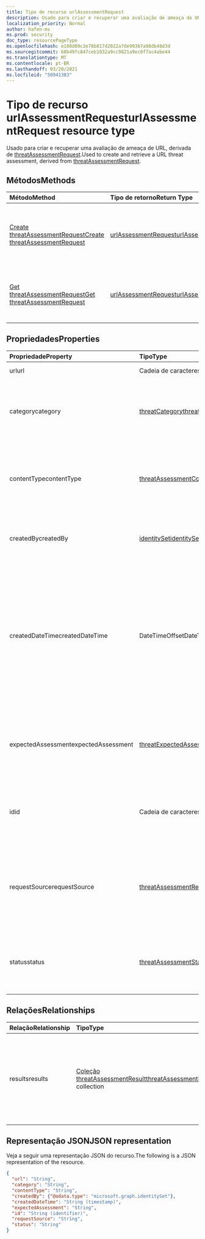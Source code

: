 ```yaml
---
title: Tipo de recurso urlAssessmentRequest
description: Usado para criar e recuperar uma avaliação de ameaça de URL.
localization_priority: Normal
author: hafen-ms
ms.prod: security
doc_type: resourcePageType
ms.openlocfilehash: e180d09c2e76b817d2022a7de993b7a98db48d3d
ms.sourcegitcommit: 68b49fc847ceb1032a9cc9821a9ec0f7ac4abe44
ms.translationtype: MT
ms.contentlocale: pt-BR
ms.lasthandoff: 03/20/2021
ms.locfileid: "50941383"
---
```

# <a name="urlassessmentrequest-resource-type"></a><span data-ttu-id="f454e-103">Tipo de recurso urlAssessmentRequest</span><span class="sxs-lookup"><span data-stu-id="f454e-103">urlAssessmentRequest resource type</span></span>

<span data-ttu-id="f454e-104">Usado para criar e recuperar uma avaliação de ameaça de URL, derivada de [threatAssessmentRequest](threatAssessmentRequest.md).</span><span class="sxs-lookup"><span data-stu-id="f454e-104">Used to create and retrieve a URL threat assessment, derived from [threatAssessmentRequest](threatAssessmentRequest.md).</span></span>

## <a name="methods"></a><span data-ttu-id="f454e-105">Métodos</span><span class="sxs-lookup"><span data-stu-id="f454e-105">Methods</span></span>

| <span data-ttu-id="f454e-106">Método</span><span class="sxs-lookup"><span data-stu-id="f454e-106">Method</span></span>       | <span data-ttu-id="f454e-107">Tipo de retorno</span><span class="sxs-lookup"><span data-stu-id="f454e-107">Return Type</span></span> | <span data-ttu-id="f454e-108">Descrição</span><span class="sxs-lookup"><span data-stu-id="f454e-108">Description</span></span> |
|:-------------|:------------|:------------|
| [<span data-ttu-id="f454e-109">Create threatAssessmentRequest</span><span class="sxs-lookup"><span data-stu-id="f454e-109">Create threatAssessmentRequest</span></span>](../api/informationprotection-post-threatassessmentrequests.md) | [<span data-ttu-id="f454e-110">urlAssessmentRequest</span><span class="sxs-lookup"><span data-stu-id="f454e-110">urlAssessmentRequest</span></span>](urlAssessmentRequest.md) | <span data-ttu-id="f454e-111">Crie uma nova solicitação de avaliação de URL postando um **objeto urlAssessmentRequest.**</span><span class="sxs-lookup"><span data-stu-id="f454e-111">Create a new URL assessment request by posting an **urlAssessmentRequest** object.</span></span> |
| [<span data-ttu-id="f454e-112">Get threatAssessmentRequest</span><span class="sxs-lookup"><span data-stu-id="f454e-112">Get threatAssessmentRequest</span></span>](../api/threatassessmentrequest-get.md) | [<span data-ttu-id="f454e-113">urlAssessmentRequest</span><span class="sxs-lookup"><span data-stu-id="f454e-113">urlAssessmentRequest</span></span>](urlassessmentrequest.md) | <span data-ttu-id="f454e-114">Leia as propriedades e as relações de um **objeto urlAssessmentRequest.**</span><span class="sxs-lookup"><span data-stu-id="f454e-114">Read the properties and relationships of a **urlAssessmentRequest** object.</span></span> |

## <a name="properties"></a><span data-ttu-id="f454e-115">Propriedades</span><span class="sxs-lookup"><span data-stu-id="f454e-115">Properties</span></span>

| <span data-ttu-id="f454e-116">Propriedade</span><span class="sxs-lookup"><span data-stu-id="f454e-116">Property</span></span>     | <span data-ttu-id="f454e-117">Tipo</span><span class="sxs-lookup"><span data-stu-id="f454e-117">Type</span></span>        | <span data-ttu-id="f454e-118">Descrição</span><span class="sxs-lookup"><span data-stu-id="f454e-118">Description</span></span> |
|:-------------|:------------|:------------|
|<span data-ttu-id="f454e-119">url</span><span class="sxs-lookup"><span data-stu-id="f454e-119">url</span></span>|<span data-ttu-id="f454e-120">Cadeia de caracteres</span><span class="sxs-lookup"><span data-stu-id="f454e-120">String</span></span>|<span data-ttu-id="f454e-121">A cadeia de caracteres url.</span><span class="sxs-lookup"><span data-stu-id="f454e-121">The URL string.</span></span>|
|<span data-ttu-id="f454e-122">category</span><span class="sxs-lookup"><span data-stu-id="f454e-122">category</span></span>|[<span data-ttu-id="f454e-123">threatCategory</span><span class="sxs-lookup"><span data-stu-id="f454e-123">threatCategory</span></span>](enums.md#threatcategory-values)|<span data-ttu-id="f454e-124">A categoria de ameaça.</span><span class="sxs-lookup"><span data-stu-id="f454e-124">The threat category.</span></span> <span data-ttu-id="f454e-125">Os valores possíveis são: `spam`, `phishing`, `malware`.</span><span class="sxs-lookup"><span data-stu-id="f454e-125">Possible values are: `spam`, `phishing`, `malware`.</span></span>|
|<span data-ttu-id="f454e-126">contentType</span><span class="sxs-lookup"><span data-stu-id="f454e-126">contentType</span></span>|[<span data-ttu-id="f454e-127">threatAssessmentContentType</span><span class="sxs-lookup"><span data-stu-id="f454e-127">threatAssessmentContentType</span></span>](enums.md#threatassessmentcontenttype-values)|<span data-ttu-id="f454e-128">O tipo de conteúdo da avaliação de ameaças.</span><span class="sxs-lookup"><span data-stu-id="f454e-128">The content type of the threat assessment.</span></span> <span data-ttu-id="f454e-129">Os valores possíveis são: `mail`, `url`, `file`.</span><span class="sxs-lookup"><span data-stu-id="f454e-129">Possible values are: `mail`, `url`, `file`.</span></span>|
|<span data-ttu-id="f454e-130">createdBy</span><span class="sxs-lookup"><span data-stu-id="f454e-130">createdBy</span></span>|[<span data-ttu-id="f454e-131">identitySet</span><span class="sxs-lookup"><span data-stu-id="f454e-131">identitySet</span></span>](identityset.md)|<span data-ttu-id="f454e-132">O criador da solicitação de avaliação de ameaças.</span><span class="sxs-lookup"><span data-stu-id="f454e-132">The threat assessment request creator.</span></span>|
|<span data-ttu-id="f454e-133">createdDateTime</span><span class="sxs-lookup"><span data-stu-id="f454e-133">createdDateTime</span></span>|<span data-ttu-id="f454e-134">DateTimeOffset</span><span class="sxs-lookup"><span data-stu-id="f454e-134">DateTimeOffset</span></span>|<span data-ttu-id="f454e-135">O tipo Timestamp representa informações de data e hora usando o formato ISO 8601 e está sempre no horário UTC.</span><span class="sxs-lookup"><span data-stu-id="f454e-135">The Timestamp type represents date and time information using ISO 8601 format and is always in UTC time.</span></span> <span data-ttu-id="f454e-136">Por exemplo, meia-noite UTC em 1 de janeiro de 2014 é `2014-01-01T00:00:00Z`.</span><span class="sxs-lookup"><span data-stu-id="f454e-136">For example, midnight UTC on Jan 1, 2014 is `2014-01-01T00:00:00Z`.</span></span>|
|<span data-ttu-id="f454e-137">expectedAssessment</span><span class="sxs-lookup"><span data-stu-id="f454e-137">expectedAssessment</span></span>|[<span data-ttu-id="f454e-138">threatExpectedAssessment</span><span class="sxs-lookup"><span data-stu-id="f454e-138">threatExpectedAssessment</span></span>](enums.md#threatexpectedassessment-values)|<span data-ttu-id="f454e-139">A avaliação esperada do ubmitter.</span><span class="sxs-lookup"><span data-stu-id="f454e-139">The expected assessment from the ubmitter.</span></span> <span data-ttu-id="f454e-140">Os valores possíveis são: `block` e `unblock`.</span><span class="sxs-lookup"><span data-stu-id="f454e-140">Possible values are: `block`, `unblock`.</span></span>|
|<span data-ttu-id="f454e-141">id</span><span class="sxs-lookup"><span data-stu-id="f454e-141">id</span></span>|<span data-ttu-id="f454e-142">Cadeia de caracteres</span><span class="sxs-lookup"><span data-stu-id="f454e-142">String</span></span>|<span data-ttu-id="f454e-143">A ID da solicitação de avaliação de ameaça é um GUID (identificador global exclusivo).</span><span class="sxs-lookup"><span data-stu-id="f454e-143">The threat assessment request ID is a globally unique identifier (GUID).</span></span>|
|<span data-ttu-id="f454e-144">requestSource</span><span class="sxs-lookup"><span data-stu-id="f454e-144">requestSource</span></span>|[<span data-ttu-id="f454e-145">threatAssessmentRequestSource</span><span class="sxs-lookup"><span data-stu-id="f454e-145">threatAssessmentRequestSource</span></span>](enums.md#threatassessmentrequestsource-values)|<span data-ttu-id="f454e-146">A origem da solicitação de avaliação de ameaças.</span><span class="sxs-lookup"><span data-stu-id="f454e-146">The source of the threat assessment request.</span></span> <span data-ttu-id="f454e-147">Os valores possíveis são: `user` e `administrator`.</span><span class="sxs-lookup"><span data-stu-id="f454e-147">Possible values are: `user`, `administrator`.</span></span>|
|<span data-ttu-id="f454e-148">status</span><span class="sxs-lookup"><span data-stu-id="f454e-148">status</span></span>|[<span data-ttu-id="f454e-149">threatAssessmentStatus</span><span class="sxs-lookup"><span data-stu-id="f454e-149">threatAssessmentStatus</span></span>](enums.md#threatassessmentstatus-values)|<span data-ttu-id="f454e-150">O status do processo de avaliação.</span><span class="sxs-lookup"><span data-stu-id="f454e-150">The assessment process status.</span></span> <span data-ttu-id="f454e-151">Os valores possíveis são: `pending`, `completed`.</span><span class="sxs-lookup"><span data-stu-id="f454e-151">Possible values are: `pending`, `completed`.</span></span>|

## <a name="relationships"></a><span data-ttu-id="f454e-152">Relações</span><span class="sxs-lookup"><span data-stu-id="f454e-152">Relationships</span></span>

| <span data-ttu-id="f454e-153">Relação</span><span class="sxs-lookup"><span data-stu-id="f454e-153">Relationship</span></span> | <span data-ttu-id="f454e-154">Tipo</span><span class="sxs-lookup"><span data-stu-id="f454e-154">Type</span></span>        | <span data-ttu-id="f454e-155">Descrição</span><span class="sxs-lookup"><span data-stu-id="f454e-155">Description</span></span> |
|:-------------|:------------|:------------|
|<span data-ttu-id="f454e-156">results</span><span class="sxs-lookup"><span data-stu-id="f454e-156">results</span></span>|<span data-ttu-id="f454e-157">[Coleção threatAssessmentResult](threatassessmentresult.md)</span><span class="sxs-lookup"><span data-stu-id="f454e-157">[threatAssessmentResult](threatassessmentresult.md) collection</span></span>|<span data-ttu-id="f454e-158">Uma coleção de resultados de avaliação de ameaças.</span><span class="sxs-lookup"><span data-stu-id="f454e-158">A collection of threat assessment results.</span></span> <span data-ttu-id="f454e-159">Somente leitura.</span><span class="sxs-lookup"><span data-stu-id="f454e-159">Read-only.</span></span> <span data-ttu-id="f454e-160">Por padrão, um `GET /threatAssessmentRequests/{id}` não retorna essa propriedade, a menos que você `$expand` se aplique a ela.</span><span class="sxs-lookup"><span data-stu-id="f454e-160">By default, a `GET /threatAssessmentRequests/{id}` does not return this property unless you apply `$expand` on it.</span></span>|

## <a name="json-representation"></a><span data-ttu-id="f454e-161">Representação JSON</span><span class="sxs-lookup"><span data-stu-id="f454e-161">JSON representation</span></span>

<span data-ttu-id="f454e-162">Veja a seguir uma representação JSON do recurso.</span><span class="sxs-lookup"><span data-stu-id="f454e-162">The following is a JSON representation of the resource.</span></span>

<!-- {
  "blockType": "resource",
  "optionalProperties": [

  ],
  "@odata.type": "microsoft.graph.urlAssessmentRequest",
  "keyProperty": "id"
}-->

```json
{
  "url": "String",
  "category": "String",
  "contentType": "String",
  "createdBy": {"@odata.type": "microsoft.graph.identitySet"},
  "createdDateTime": "String (timestamp)",
  "expectedAssessment": "String",
  "id": "String (identifier)",
  "requestSource": "String",
  "status": "String"
}
```

<!-- uuid: 16cd6b66-4b1a-43a1-adaf-3a886856ed98
2019-02-04 14:57:30 UTC -->
<!-- {
  "type": "#page.annotation",
  "description": "urlAssessmentRequest resource",
  "keywords": "",
  "section": "documentation",
  "tocPath": ""
}-->

